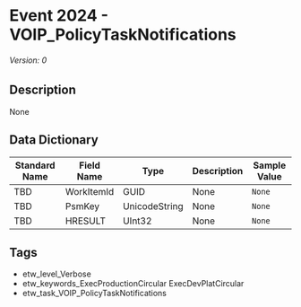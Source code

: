 # Event 2024 - VOIP_PolicyTaskNotifications
###### Version: 0

## Description
None

## Data Dictionary
|Standard Name|Field Name|Type|Description|Sample Value|
|---|---|---|---|---|
|TBD|WorkItemId|GUID|None|`None`|
|TBD|PsmKey|UnicodeString|None|`None`|
|TBD|HRESULT|UInt32|None|`None`|

## Tags
* etw_level_Verbose
* etw_keywords_ExecProductionCircular ExecDevPlatCircular
* etw_task_VOIP_PolicyTaskNotifications